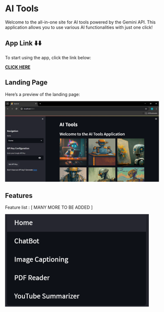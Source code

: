 # AI Tools

Welcome to the all-in-one site for AI tools powered by the Gemini API. This application allows you to use various AI functionalities with just one click!

## App Link ⬇️⬇️

To start using the app, click the link below:

[**CLICK HERE**](https://toolsai.streamlit.app/)

## Landing Page

Here’s a preview of the landing page:

![Screenshot](https://github.com/SharathxD/AI/blob/main/assets/images/Home.png)

## Features

Feature list : [ MANY MORE TO BE ADDED ]

![Screenshot](https://github.com/SharathxD/AI/blob/main/assets/images/Features.png)

